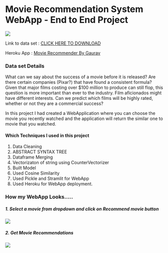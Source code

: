 # Movie Recommendation System WebApp - End to End Project

![](https://winxtech.com/theme-assets/movie-reco.webp)

Link to data set : [CLICK HERE TO DOWNLOAD](https://www.kaggle.com/tmdb/tmdb-movie-metadata)


Heroku App : [Movie Recommender By Gaurav](https://movie-recommend-gaurav.herokuapp.com/)

### Data set Details 

What can we say about the success of a movie before it is released? Are there certain companies (Pixar?) that have found a consistent formula? Given that major films costing over $100 million to produce can still flop, this question is more important than ever to the industry. Film aficionados might have different interests. Can we predict which films will be highly rated, whether or not they are a commercial success?

In this project I had created a WebApplication where you can choose the movie you recently watched and the application will return the similar one to movie that you watched.

#### Which Techniques I used in this project
1. Data Cleaning
2. ABSTRACT SYNTAX TREE
3. Dataframe Merging 
4. Vectorizaton of string using CounterVectorizer
5. Built Model
6. Used Cosine Similarity
7. Used Pickle and Stramlit for WebApp
8. Used Heroku for WebApp deployment.


### How my WebApp Looks.....

##### 1. Select a movie from dropdown and click on Recommend movie button

![](https://github.com/gauravtopre9/Machine-Learning_projects/blob/main/Movie%20Recommendation%20System/m%202.PNG?raw=true)

##### 2. Get Movie Recommendations

![](https://github.com/gauravtopre9/Machine-Learning_projects/blob/main/Movie%20Recommendation%20System/m%201.PNG?raw=true)
